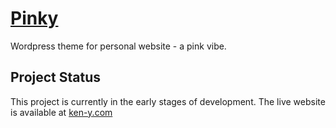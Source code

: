 # [Pinky](https://ken-y.com)
Wordpress theme for personal website - a pink vibe.


## Project Status
This project is currently in the early stages of development. The live website is available at [ken-y.com](https://ken-y.com)
